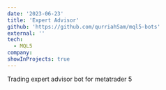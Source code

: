 ```yaml
---
date: '2023-06-23'
title: 'Expert Advisor'
github: 'https://github.com/qurriahSam/mql5-bots'
external: ''
tech:
  - MQL5
company:
showInProjects: true
---
```


Trading expert advisor bot for metatrader 5
